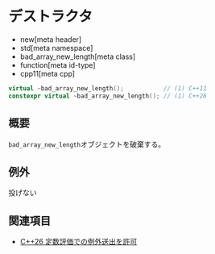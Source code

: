 # デストラクタ
* new[meta header]
* std[meta namespace]
* bad_array_new_length[meta class]
* function[meta id-type]
* cpp11[meta cpp]

```cpp
virtual ~bad_array_new_length();           // (1) C++11
constexpr virtual ~bad_array_new_length(); // (1) C++26
```

## 概要
`bad_array_new_length`オブジェクトを破棄する。


## 例外
投げない


## 関連項目
- [C++26 定数評価での例外送出を許可](/lang/cpp26/allowing_exception_throwing_in_constant-evaluation.md)
